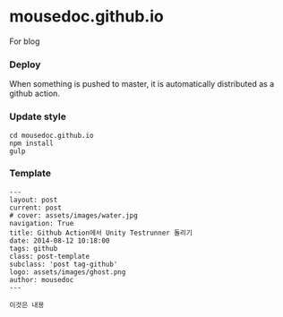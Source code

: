 # mousedoc.github.io
For blog

### Deploy
When something is pushed to master, it is automatically distributed as a github action.

### Update style
```
cd mousedoc.github.io
npm install
gulp
```


### Template
```
---
layout: post
current: post
# cover: assets/images/water.jpg
navigation: True
title: Github Action에서 Unity Testrunner 돌리기
date: 2014-08-12 10:18:00
tags: github
class: post-template
subclass: 'post tag-github'
logo: assets/images/ghost.png
author: mousedoc
---

이것은 내용
```
